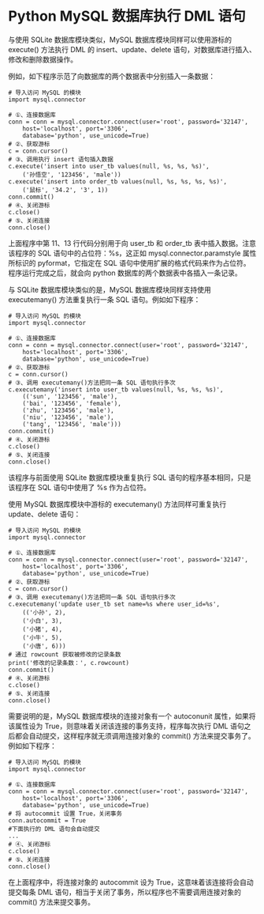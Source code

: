 # Python MySQL 数据库执行 DML 语句

与使用 SQLite 数据库模块类似，MySQL 数据库模块同样可以使用游标的 execute() 方法执行 DML 的 insert、update、delete 语句，对数据库进行插入、修改和删除数据操作。

例如，如下程序示范了向数据库的两个数据表中分别插入一条数据：

```
# 导入访问 MySQL 的模块
import mysql.connector

# ①、连接数据库
conn = conn = mysql.connector.connect(user='root', password='32147',
    host='localhost', port='3306',
    database='python', use_unicode=True)
# ②、获取游标
c = conn.cursor()
# ③、调用执行 insert 语句插入数据
c.execute('insert into user_tb values(null, %s, %s, %s)',
    ('孙悟空', '123456', 'male'))
c.execute('insert into order_tb values(null, %s, %s, %s, %s)',
    ('鼠标', '34.2', '3', 1))
conn.commit()
# ④、关闭游标
c.close()
# ⑤、关闭连接
conn.close()
```

上面程序中第 11、13 行代码分别用于向 user_tb 和 order_tb 表中插入数据。注意该程序的 SQL 语句中的占位符：%s，这正如 mysql.connector.paramstyle 属性所标识的 pyformat，它指定在 SQL 语句中使用扩展的格式代码来作为占位符。程序运行完成之后，就会向 python 数据库的两个数据表中各插入一条记录。

与 SQLite 数据库模块类似的是，MySQL 数据库模块同样支持使用 executemany() 方法重复执行一条 SQL 语句。例如如下程序：

```
# 导入访问 MySQL 的模块
import mysql.connector

# ①、连接数据库
conn = conn = mysql.connector.connect(user='root', password='32147',
    host='localhost', port='3306',
    database='python', use_unicode=True)
# ②、获取游标
c = conn.cursor()
# ③、调用 executemany()方法把同一条 SQL 语句执行多次
c.executemany('insert into user_tb values(null, %s, %s, %s)',
    (('sun', '123456', 'male'),
    ('bai', '123456', 'female'),
    ('zhu', '123456', 'male'),
    ('niu', '123456', 'male'),
    ('tang', '123456', 'male')))
conn.commit()
# ④、关闭游标
c.close()
# ⑤、关闭连接
conn.close()
```

该程序与前面使用 SQLite 数据库模块重复执行 SQL 语句的程序基本相同，只是该程序在 SQL 语句中使用了 %s 作为占位符。

使用 MySQL 数据库模块中游标的 executemany() 方法同样可重复执行 update、delete 语句：

```
# 导入访问 MySQL 的模块
import mysql.connector

# ①、连接数据库
conn = conn = mysql.connector.connect(user='root', password='32147',
    host='localhost', port='3306',
    database='python', use_unicode=True)
# ②、获取游标
c = conn.cursor()
# ③、调用 executemany()方法把同一条 SQL 语句执行多次
c.executemany('update user_tb set name=%s where user_id=%s',
    (('小孙', 2),
    ('小白', 3),
    ('小猪', 4),
    ('小牛', 5),
    ('小唐', 6)))
# 通过 rowcount 获取被修改的记录条数
print('修改的记录条数：', c.rowcount)
conn.commit()
# ④、关闭游标
c.close()
# ⑤、关闭连接
conn.close()
```

需要说明的是，MySQL 数据库模块的连接对象有一个 autoconunit 属性，如果将该属性设为 True，则意味着关闭该连接的事务支持，程序每次执行 DML 语句之后都会自动提交，这样程序就无须调用连接对象的 commit() 方法来提交事务了。例如如下程序：

```
# 导入访问 MySQL 的模块
import mysql.connector

# ①、连接数据库
conn = conn = mysql.connector.connect(user='root', password='32147',
    host='localhost', port='3306',
    database='python', use_unicode=True)
# 将 autocommit 设置 True，关闭事务
conn.autocommit = True
#下面执行的 DML 语句会自动提交
...
# ④、关闭游标
c.close()
# ⑤、关闭连接
conn.close()
```

在上面程序中，将连接对象的 autocommit 设为 True，这意味着该连接将会自动提交每条 DML 语句，相当于关闭了事务，所以程序也不需要调用连接对象的 commit() 方法来提交事务。